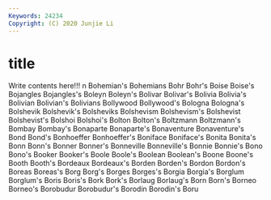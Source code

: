 ```yaml
---
Keywords: 24234
Copyright: (C) 2020 Junjie Li
---
```


# title

Write contents here!!!
n 
Bohemian's 
Bohemians 
Bohr 
Bohr's 
Boise 
Boise's
Bojangles 
Bojangles's 
Boleyn 
Boleyn's 
Bolivar 
Bolivar's 
Bolivia 
Bolivia's 
Bolivian 
Bolivian's
Bolivians 
Bollywood 
Bollywood's 
Bologna 
Bologna's 
Bolshevik 
Bolshevik's 
Bolsheviks 
Bolshevism 
Bolshevism's
Bolshevist 
Bolshevist's 
Bolshoi 
Bolshoi's 
Bolton 
Bolton's 
Boltzmann 
Boltzmann's 
Bombay 
Bombay's
Bonaparte 
Bonaparte's 
Bonaventure 
Bonaventure's 
Bond 
Bond's 
Bonhoeffer 
Bonhoeffer's 
Boniface 
Boniface's
Bonita 
Bonita's 
Bonn 
Bonn's 
Bonner 
Bonner's 
Bonneville 
Bonneville's 
Bonnie 
Bonnie's
Bono 
Bono's 
Booker 
Booker's 
Boole 
Boole's 
Boolean 
Boolean's 
Boone 
Boone's
Booth 
Booth's 
Bordeaux 
Bordeaux's 
Borden 
Borden's 
Bordon 
Bordon's 
Boreas 
Boreas's
Borg 
Borg's 
Borges 
Borges's 
Borgia 
Borgia's 
Borglum 
Borglum's 
Boris 
Boris's
Bork 
Bork's 
Borlaug 
Borlaug's 
Born 
Born's 
Borneo 
Borneo's 
Borobudur 
Borobudur's
Borodin 
Borodin's 
Boru 
